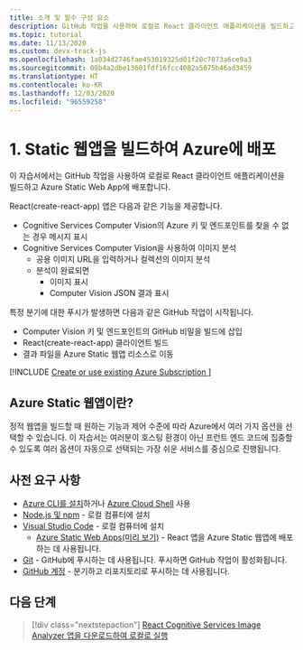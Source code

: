 ```yaml
---
title: 소개 및 필수 구성 요소
description: GitHub 작업을 사용하여 로컬로 React 클라이언트 애플리케이션을 빌드하고 Azure Static Web App에 배포합니다.
ms.topic: tutorial
ms.date: 11/13/2020
ms.custom: devx-track-js
ms.openlocfilehash: 1a034d2746fae453019325d01f20c7073a6ce9a3
ms.sourcegitcommit: 09b4a2dbe13601fdf16fcc4082a5075b46ad3459
ms.translationtype: HT
ms.contentlocale: ko-KR
ms.lasthandoff: 12/03/2020
ms.locfileid: "96559258"
---
```

# <a name="1-build-and-deploy-a-static-web-app-to-azure"></a>1. Static 웹앱을 빌드하여 Azure에 배포

이 자습서에서는 GitHub 작업을 사용하여 로컬로 React 클라이언트 애플리케이션을 빌드하고 Azure Static Web App에 배포합니다. 

React(create-react-app) 앱은 다음과 같은 기능을 제공합니다. 
* Cognitive Services Computer Vision의 Azure 키 및 엔드포인트를 찾을 수 없는 경우 메시지 표시
* Cognitive Services Computer Vision을 사용하여 이미지 분석
    * 공용 이미지 URL을 입력하거나 컬렉션의 이미지 분석
    * 분석이 완료되면
        * 이미지 표시
        * Computer Vision JSON 결과 표시 

특정 분기에 대한 푸시가 발생하면 다음과 같은 GitHub 작업이 시작됩니다.
* Computer Vision 키 및 엔드포인트의 GitHub 비밀을 빌드에 삽입
* React(create-react-app) 클라이언트 빌드
* 결과 파일을 Azure Static 웹앱 리소스로 이동

[!INCLUDE [Create or use existing Azure Subscription ](../../includes/environment-subscription-h2.md)]

## <a name="what-is-an-azure-static-web-app"></a>Azure Static 웹앱이란?

정적 웹앱을 빌드할 때 원하는 기능과 제어 수준에 따라 Azure에서 여러 가지 옵션을 선택할 수 있습니다. 이 자습서는 여러분이 호스팅 환경이 아닌 프런트 엔드 코드에 집중할 수 있도록 여러 옵션이 자동으로 선택되는 가장 쉬운 서비스를 중심으로 진행됩니다.

## <a name="prerequisites"></a>사전 요구 사항

- [Azure CLI를 설치](/cli/azure/install-azure-cli)하거나 [Azure Cloud Shell](https://shell.azure.com) 사용
- [Node.js 및 npm](https://nodejs.org/en/download) - 로컬 컴퓨터에 설치
- [Visual Studio Code](https://code.visualstudio.com/) - 로컬 컴퓨터에 설치 
    - [Azure Static Web Apps(미리 보기)](https://marketplace.visualstudio.com/items?itemName=ms-azuretools.vscode-azurestaticwebapps) - React 앱을 Azure Static 웹앱에 배포하는 데 사용됩니다.
- [Git](https://git-scm.com/downloads) - GitHub에 푸시하는 데 사용됩니다. 푸시하면 GitHub 작업이 활성화됩니다.
- [GitHub 계정](https://github.com/join) - 분기하고 리포지토리로 푸시하는 데 사용됩니다.

## <a name="next-step"></a>다음 단계

> [!div class="nextstepaction"]
> [React Cognitive Services Image Analyzer 앱을 다운로드하여 로컬로 실행](run-the-react-cognitive-services-image-analyzer-app-locally.md) 
